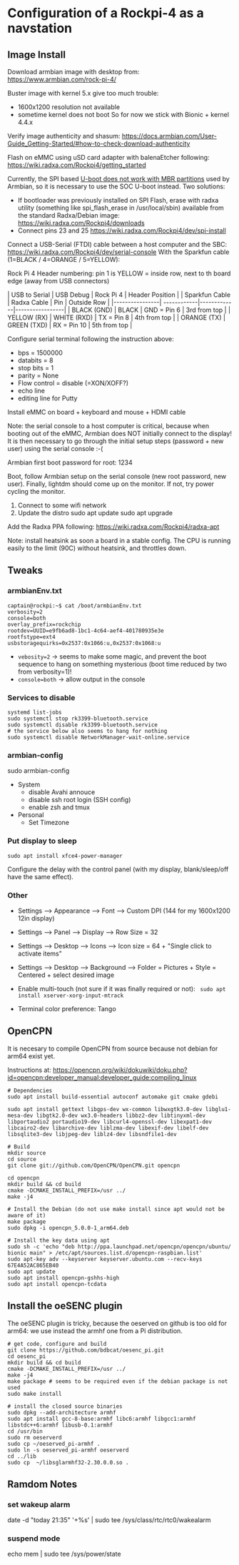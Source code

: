 # Configuration of a Rockpi-4 as a navstation

## Image Install

Download armbian image with desktop from:
https://www.armbian.com/rock-pi-4/

Buster image with kernel 5.x give too much trouble:
- 1600x1200 resolution not available
- sometime kernel does not boot
So for now we stick with Bionic + kernel 4.4.x

Verify image authenticity and shasum:
https://docs.armbian.com/User-Guide_Getting-Started/#how-to-check-download-authenticity

Flash on eMMC using uSD card adapter with balenaEtcher following:
https://wiki.radxa.com/Rockpi4/getting_started

Currently, the SPI based [U-boot does not work with MBR partitions](https://forum.radxa.com/t/fail-to-boot-armbian-images-after-spi-bootloader-upgrade/2043) used by Armbian, so it is necessary to use the SOC U-boot instead. Two solutions:
 - If bootloader was previously installed on SPI Flash, erase with radxa utility (something like spi_flash_erase in /usr/local/sbin) available from the standard Radxa/Debian image:
https://wiki.radxa.com/Rockpi4/downloads
 - Connect pins 23 and 25 https://wiki.radxa.com/Rockpi4/dev/spi-install

Connect a USB-Serial (FTDI) cable between a host computer and the SBC:
https://wiki.radxa.com/Rockpi4/dev/serial-console
With the Sparkfun cable (1=BLACK / 4=ORANGE / 5=YELLOW):

Rock Pi 4 Header numbering: pin 1 is YELLOW = inside row, next to th
board edge (away from USB connectors)

| USB to Serial  | USB Debug   | Rock Pi 4   | Header Position |
| Sparkfun Cable | Radxa Cable | Pin         | Outside Row     |
|----------------| ------------|-------------|-----------------|
| BLACK (GND)    | BLACK       | GND = Pin 6 | 3rd from top    |
| YELLOW (RX)    | WHITE (RXD) | TX = Pin 8  | 4th from top    |
| ORANGE (TX)    | GREEN (TXD) | RX = Pin 10 | 5th from top    |

Configure serial terminal following the instruction above:
  - bps = 1500000
  - databits = 8
  - stop bits = 1
  - parity = None
  - Flow control = disable (=XON/XOFF?)
  - echo line
  - editing line for Putty

Install eMMC on board + keyboard and mouse + HDMI cable

Note: the serial console to a host computer is critical, because when booting 
out of the eMMC, Armbian does NOT initially connect to the display! It is then 
necessary to go through the initial setup steps (password + new user) using 
the serial console :-(

Armbian first boot password for root: 1234

Boot, follow Armbian setup on the serial console (new root password, new user).
Finally, lightdm should come up on the monitor.
If not, try power cycling the monitor.

1. Connect to some wifi network
2. Update the distro
    sudo apt update
    sudo apt upgrade

Add the Radxa PPA following:
https://wiki.radxa.com/Rockpi4/radxa-apt

Note: install heatsink as soon a board in a stable config. The CPU is running
easily to the limit (90C) without heatsink, and throttles down.

## Tweaks

### armbianEnv.txt
```
captain@rockpi:~$ cat /boot/armbianEnv.txt 
verbosity=2
console=both
overlay_prefix=rockchip
rootdev=UUID=e9fb6ad8-1bc1-4c64-aef4-401780935e3e
rootfstype=ext4
usbstoragequirks=0x2537:0x1066:u,0x2537:0x1068:u
```
 - `vebosity=2` → seems to make some magic, and prevent the boot sequence to hang on something mysterious (boot time reduced by two from verbosity=1)!
 - `console=both` → allow output in the console

### Services to disable
```
systemd list-jobs
sudo systemctl stop rk3399-bluetooth.service
sudo systemctl disable rk3399-bluetooth.service
# the service below also seems to hang for nothing
sudo systemctl disable NetworkManager-wait-online.service
```

### armbian-config

   sudo armbian-config

- System
  - disable Avahi annouce
  - disable ssh root login (SSH config)
  - enable zsh and tmux
- Personal
  - Set Timezone

### Put display to sleep

    sudo apt install xfce4-power-manager 

Configure the delay with the control panel (with my display, blank/sleep/off have the same effect).

### Other

- Settings --> Appearance --> Font --> Custom DPI (144 for my 1600x1200 12in display)
- Settings --> Panel --> Display --> Row Size = 32
- Settings --> Desktop --> Icons --> Icon size = 64 + "Single click to activate items"
- Settings --> Desktop --> Background --> Folder = Pictures + Style = Centered + select desired image

- Enable multi-touch (not sure if it was finally required or not):
` sudo apt install xserver-xorg-input-mtrack`

- Terminal color preference: Tango

## OpenCPN

It is necesary to compile OpenCPN from source because not debian for arm64 exist yet.

Instructions at:
https://opencpn.org/wiki/dokuwiki/doku.php?id=opencpn:developer_manual:developer_guide:compiling_linux

```
# Dependencies
sudo apt install build-essential autoconf automake git cmake gdebi

sudo apt install gettext libgps-dev wx-common libwxgtk3.0-dev libglu1-mesa-dev libgtk2.0-dev wx3.0-headers libbz2-dev libtinyxml-dev libportaudio2 portaudio19-dev libcurl4-openssl-dev libexpat1-dev libcairo2-dev libarchive-dev liblzma-dev libexif-dev libelf-dev libsqlite3-dev libjpeg-dev liblz4-dev libsndfile1-dev

# Build
mkdir source
cd source
git clone git://github.com/OpenCPN/OpenCPN.git opencpn

cd opencpn
mkdir build && cd build
cmake -DCMAKE_INSTALL_PREFIX=/usr ../
make -j4

# Install the Debian (do not use make install since apt would not be aware of it)
make package
sudo dpkg -i opencpn_5.0.0-1_arm64.deb

# Install the key data using apt
sudo sh -c 'echo "deb http://ppa.launchpad.net/opencpn/opencpn/ubuntu/ bionic main" > /etc/apt/sources.list.d/opencpn-raspbian.list'
sudo apt-key adv --keyserver keyserver.ubuntu.com --recv-keys 67E4A52AC865EB40
sudo apt update
sudo apt install opencpn-gshhs-high
sudo apt install opencpn-tcdata
```

## Install the oeSENC plugin

The oeSENC plugin is tricky, because the oeserved on github is too old for arm64: we use instead the armhf one from a Pi distribution.

```
# get code, configure and build
git clone https://github.com/bdbcat/oesenc_pi.git
cd oesenc_pi
mkdir build && cd build
cmake -DCMAKE_INSTALL_PREFIX=/usr ../
make -j4
make package # seems to be required even if the debian package is not used
sudo make install

# install the closed source binaries
sudo dpkg --add-architecture armhf
sudo apt install gcc-8-base:armhf libc6:armhf libgcc1:armhf libstdc++6:armhf libusb-0.1:armhf 
cd /usr/bin
sudo rm oeserverd
sudo cp ~/oeserved_pi-armhf .
sudo ln -s oeserved_pi-armhf oeserverd
cd ../lib
sudo cp  ~/libsglarmhf32-2.30.0.0.so .
```

## Ramdom Notes

### set wakeup alarm
date -d "today 21:35" '+%s' | sudo tee /sys/class/rtc/rtc0/wakealarm

### suspend mode
echo mem | sudo tee /sys/power/state
